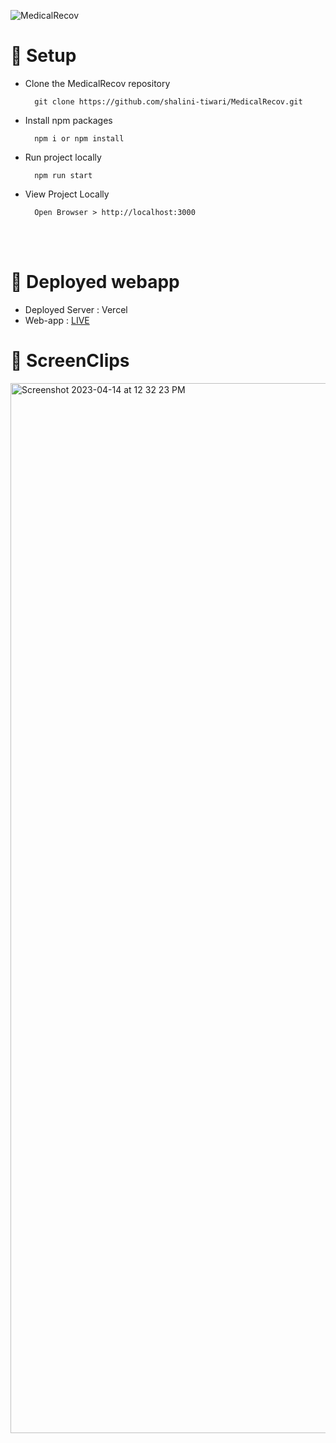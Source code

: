![MedicalRecov](https://socialify.git.ci/shalini-tiwari/MedicalRecov/image?description=1&font=Raleway&forks=1&issues=1&language=1&name=1&owner=1&pattern=Charlie%20Brown&pulls=1&stargazers=1&theme=Light)


# 📌 Setup

- Clone the MedicalRecov repository

        git clone https://github.com/shalini-tiwari/MedicalRecov.git

- Install npm packages

        npm i or npm install       

- Run project locally

        npm run start

- View Project Locally

        Open Browser > http://localhost:3000

<br>
<br>

# 📌 Deployed webapp 
- Deployed Server : Vercel
- Web-app : [LIVE](https://medical-recov.vercel.app/)

# 📌 ScreenClips

<img width="1680" alt="Screenshot 2023-04-14 at 12 32 23 PM" src="https://user-images.githubusercontent.com/70230806/231968373-ce8ef449-b09b-47f6-9fe8-d86565864a3c.png">

